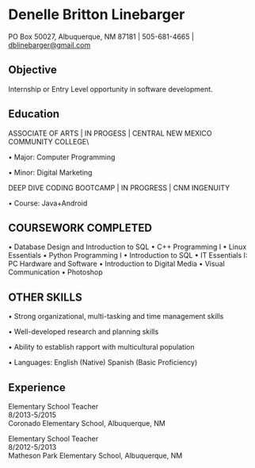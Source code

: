 # Denelle Britton Linebarger
 PO Box 50027, Albuquerque, NM 87181 | 505-681-4665 | dblinebarger@gmail.com

## Objective
   Internship or Entry Level opportunity in software development.


## Education
ASSOCIATE OF ARTS | IN PROGESS | CENTRAL NEW MEXICO COMMUNITY COLLEGE\

•	Major: Computer Programming

•	Minor: Digital Marketing


DEEP DIVE CODING BOOTCAMP | IN PROGRESS | CNM INGENUITY

•	Course: Java+Android


## COURSEWORK COMPLETED
•	Database Design and Introduction to SQL
•	C++ Programming I 
•	Linux Essentials 
•	Python Programming I
•	Introduction to SQL 
•	IT Essentials I: PC Hardware and Software 
•	Introduction to Digital Media 
•	Visual Communication 
•	Photoshop 


## OTHER SKILLS
•	Strong organizational, multi-tasking and time management skills

•	Well-developed research and planning skills

•	Ability to establish rapport with multicultural population 

•	Languages:  English (Native) Spanish (Basic Proficiency)


## Experience


Elementary School Teacher  
8/2013-5/2015  
Coronado Elementary School, Albuquerque, NM

Elementary School Teacher  
8/2012-5/2013  
Matheson Park Elementary School, Albuquerque, NM










		




